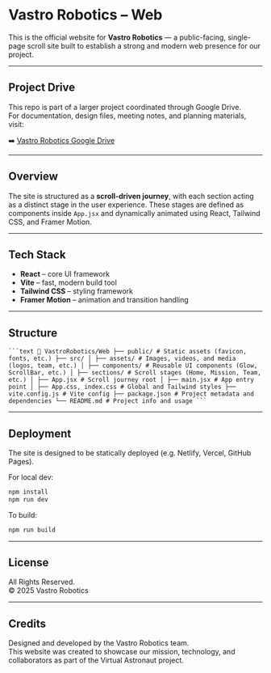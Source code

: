 # Vastro Robotics – Web

This is the official website for **Vastro Robotics** — a public-facing, single-page scroll site built to establish a strong and modern web presence for our project.

---

## Project Drive

This repo is part of a larger project coordinated through Google Drive.  
For documentation, design files, meeting notes, and planning materials, visit:

➡️ [Vastro Robotics Google Drive](https://drive.google.com/drive/u/1/folders/0ADK3K5qnp9v_Uk9PVA)

---

## Overview

The site is structured as a **scroll-driven journey**, with each section acting as a distinct stage in the user experience. These stages are defined as components inside `App.jsx` and dynamically animated using React, Tailwind CSS, and Framer Motion.

---

## Tech Stack

- **React** – core UI framework
- **Vite** – fast, modern build tool
- **Tailwind CSS** – styling framework
- **Framer Motion** – animation and transition handling

---

## Structure

<pre><code>```text 📁 VastroRobotics/Web ├── public/ # Static assets (favicon, fonts, etc.) ├── src/ │ ├── assets/ # Images, videos, and media (logos, team, etc.) │ ├── components/ # Reusable UI components (Glow, ScrollBar, etc.) │ ├── sections/ # Scroll stages (Home, Mission, Team, etc.) │ ├── App.jsx # Scroll journey root │ ├── main.jsx # App entry point │ ├── App.css, index.css # Global and Tailwind styles ├── vite.config.js # Vite config ├── package.json # Project metadata and dependencies └── README.md # Project info and usage ```</code></pre>

---

## Deployment

The site is designed to be statically deployed (e.g. Netlify, Vercel, GitHub Pages).

For local dev:
```bash
npm install
npm run dev
```

To build:

```bash
npm run build
```

---

## License

All Rights Reserved.  
© 2025 Vastro Robotics

---

## Credits

Designed and developed by the Vastro Robotics team.  
This website was created to showcase our mission, technology, and collaborators as part of the Virtual Astronaut project.

